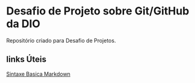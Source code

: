 # Desafio  de Projeto sobre  Git/GitHub da DIO
Repositório  criado para Desafio  de Projetos.

## links  Úteis 
[Sintaxe  Basica  Markdown](https://www.markdownguide.org/basic-syntax/)
